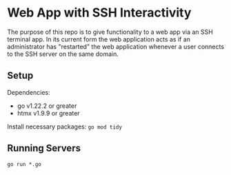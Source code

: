 # Web App with SSH Interactivity
The purpose of this repo is to give functionality to a web app via an SSH terminal app. In its current form the web application acts as if an administrator has "restarted" the web application whenever a user connects to the SSH server on the same domain.

## Setup

Dependencies:
- go v1.22.2 or greater
- htmx v1.9.9 or greater

Install necessary packages:
`go mod tidy`

## Running Servers
`go run *.go`


